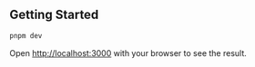## Getting Started

```bash
pnpm dev
```

Open [http://localhost:3000](http://localhost:3000) with your browser to see the result.
